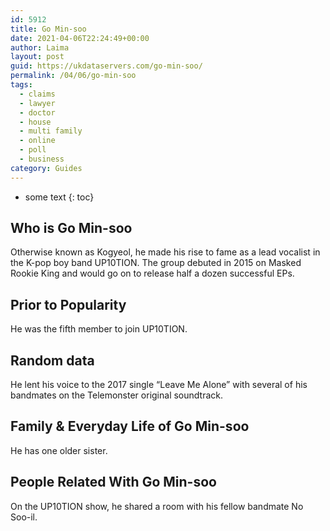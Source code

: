 ```yaml
---
id: 5912
title: Go Min-soo
date: 2021-04-06T22:24:49+00:00
author: Laima
layout: post
guid: https://ukdataservers.com/go-min-soo/
permalink: /04/06/go-min-soo
tags:
  - claims
  - lawyer
  - doctor
  - house
  - multi family
  - online
  - poll
  - business
category: Guides
---
```


* some text
{: toc}


## Who is Go Min-soo
                  
                  
                  
Otherwise known as Kogyeol, he made his rise to fame as a lead vocalist in the K-pop boy band UP10TION. The group debuted in 2015 on Masked Rookie King and would go on to release half a dozen successful EPs. 
                  
              
            
              
            
                
                
                
## Prior to Popularity
                  
                  
                  
He was the fifth member to join UP10TION. 
                  
              
            
              
            
                
                
                
## Random data
                  
                  
                  
He lent his voice to the 2017 single &#8220;Leave Me Alone&#8221; with several of his bandmates on the Telemonster original soundtrack. 
                  
              
            
              
            
                
                
                
## Family & Everyday Life of Go Min-soo
                  
                  
                  
He has one older sister. 
                  
              
            
              
            
                
                
                
## People Related With Go Min-soo
                  
                  
                  
On the UP10TION show, he shared a room with his fellow bandmate No Soo-il. 
                  
              
            
              
            
                
              
            
              
              
            
            
              
            
          
          
          